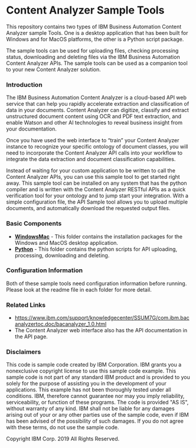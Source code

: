 # Content Analyzer Sample Tools

This repository contains two types of IBM Business Automation Content Analyzer sample Tools. One is a desktop application that has been built for Windows and for MacOS platforms, the other is a Python script package.

The sample tools can be used for uploading files, checking processing status, downloading and deleting files via the IBM Business Automation Content Analyzer APIs. The sample tools can be used as a companion tool to your new Content Analyzer solution.

### Introduction
The IBM Business Automation Content Analyzer is a cloud-based API web service that can help you rapidly accelerate extraction and classification of data in your documents. Content Analyzer can digitize, classify and extract unstructured document content using OCR and PDF text extraction, and enable Watson and other AI technologies to reveal business insight from your documentation.

Once you have used the web interface to “train” your Content Analyzer instance to recognize your specific ontology of document classes, you will need to incorporate the Content Analyzer API calls into your workflow to integrate the data extraction and document classification capabilities.

Instead of waiting for your custom application to be written to call the Content Analyzer APIs, you can use this sample tool to get started right away. This sample tool can be installed on any system that has the python compiler and is written with the Content Analyzer RESTful APIs as a quick verification tool for your ontology and to jump start your integration. With a simple configuration file, the API Sample tool allows you to upload multiple documents, and automatically download the requested output files.

### Basic Components
+ [**WindowsMac**](WindowsMac) - This folder contains the installation packages for the Windows and MacOS desktop application.
+ [**Python**](Python) - This folder contains the python scripts for API uploading, processing, downloading and deleting.

### Configuration Information
Both of these sample tools need configuration information before running. Please look at the readme file in each folder for more detail.

### Related Links
+ https://www.ibm.com/support/knowledgecenter/SSUM7G/com.ibm.bacanalyzertoc.doc/bacanalyzer_1.0.html
+ The Content Analyzer web interface also has the API documentation in the API page.

### Disclaimers
This code is sample code created by IBM Corporation. IBM grants you a nonexclusive copyright license to use this sample code example. This sample code is not part of any standard IBM product and is provided to you solely for the purpose of assisting you in the development of your applications. This example has not been thoroughly tested under all conditions. IBM, therefore cannot guarantee nor may you imply reliability, serviceability, or function of these programs. The code is provided "AS IS", without warranty of any kind. IBM shall not be liable for any damages arising out of your or any other parties use of the sample code, even if IBM has been advised of the possibility of such damages. If you do not agree with these terms, do not use the sample code.

Copyright IBM Corp. 2019 All Rights Reserved.
